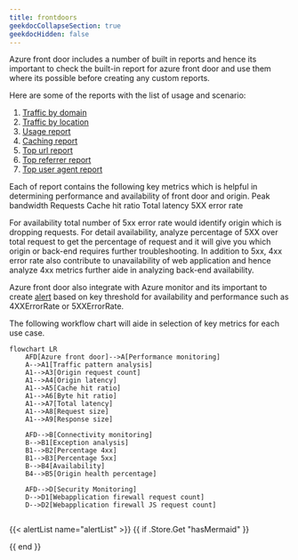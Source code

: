 ```yaml
---
title: frontdoors
geekdocCollapseSection: true
geekdocHidden: false
---
```

Azure front door includes a number of built in reports and hence its important to check the built-in report for azure front door and use them where its possible before creating any custom reports.

Here are some of the reports with the list of usage and scenario:
1. [Traffic by domain](https://learn.microsoft.com/azure/frontdoor/standard-premium/how-to-reports?tabs=traffic-by-domain#traffic-by-domain-report)
2. [Traffic by location](https://learn.microsoft.com/azure/frontdoor/standard-premium/how-to-reports?tabs=traffic-by-domain#traffic-by-location-report)
3. [Usage report](https://learn.microsoft.com/azure/frontdoor/standard-premium/how-to-reports?tabs=traffic-by-domain#usage-report)
4. [Caching report](https://learn.microsoft.com/azure/frontdoor/standard-premium/how-to-reports?tabs=traffic-by-domain#caching-report)
5. [Top url report](https://learn.microsoft.com/azure/frontdoor/standard-premium/how-to-reports?tabs=traffic-by-domain#top-url-report)
6. [Top referrer report](https://learn.microsoft.com/azure/frontdoor/standard-premium/how-to-reports?tabs=traffic-by-domain#top-referrer-report)
7. [Top user agent report](https://learn.microsoft.com/azure/frontdoor/standard-premium/how-to-reports?tabs=traffic-by-domain#top-user-agent-report)

Each of report contains the following key metrics which is helpful in determining performance and availability of front door and origin.
Peak bandwidth
Requests
Cache hit ratio
Total latency
5XX error rate

For availability total number of 5xx error rate would identify origin which is dropping requests. For detail availability,  analyze  percentage of 5XX over total request to get the percentage of request and it will give you which origin or back-end requires further troubleshooting. In addition to 5xx, 4xx error rate also contribute to  unavailability of web application and hence analyze 4xx metrics further aide in analyzing back-end availability.


Azure front door also integrate with Azure monitor and its important to create [alert](https://learn.microsoft.com/azure/frontdoor/standard-premium/how-to-monitor-metrics) based on key threshold for availability and performance such as 4XXErrorRate or 5XXErrorRate.

The following workflow chart will aide in selection of key metrics for each use case.

```mermaid
flowchart LR
    AFD[Azure front door]-->A[Performance monitoring]
    A-->A1[Traffic pattern analysis]
    A1-->A3[Origin request count]
    A1-->A4[Origin latency]
    A1-->A5[Cache hit ratio]
    A1-->A6[Byte hit ratio]
    A1-->A7[Total latency]
    A1-->A8[Request size]
    A1-->A9[Response size]

    AFD-->B[Connectivity monitoring]
    B-->B1[Exception analysis]
    B1-->B2[Percentage 4xx]
    B1-->B3[Percentage 5xx]
    B-->B4[Availability]
    B4-->B5[Origin health percentage]

    AFD-->D[Security Monitoring]
    D-->D1[Webapplication firewall request count]
    D-->D2[Webapplication firewall JS request count]


```


{{< alertList name="alertList" >}}
{{ if .Store.Get "hasMermaid" }}
  <script type="module">
    import mermaid from 'https://cdn.jsdelivr.net/npm/mermaid/dist/mermaid.esm.min.mjs';
    mermaid.initialize({ startOnLoad: true });
  </script>
{{ end }}
